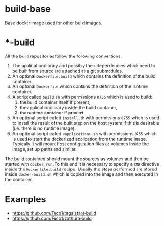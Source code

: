 # build-base

Base docker image used for other build images.

# *-build

All the build repositories follow the following conventions.

1. The application/library and possibly their dependencies which need to be built from source are attached as a git submodules.
2. An optional `Dockerfile.build` which contains the definition of the build container.
3. An optional `Dockerfile` which contains the definition of the runtime container.
4. A script called `build.sh` with permissions `0755` which is used to build:
    1. the build container itself if present,
    2. the application/library inside the build container,
    3. the runtime container if present
5. An optional script called `install.sh` with permissions `0755` which is used to install the result of the built step on the host system if this is desirable (i.e. there is no runtime image).
6. An optional script called `<application>.sh` with permissions `0755` which is used to start the dockerized application from the runtime image.  Typically it will mount host configuration files as volumes inside the image, set up paths and similar.

The build contained should mount the sources as volumes and then be started with `docker run`.  To this end it is necessary to specify a `CMD` directive inside the `Dockerfile.build` recipe.  Usually the steps performed are stored inside `docker-build.sh` which is copied into the image and then executed in the container.

# Examples

* https://github.com/Fuco1/tagsistant-build
* https://github.com/Fuco1/zathura-build
